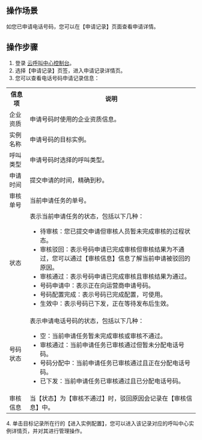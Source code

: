 ## 操作场景
如您已申请电话号码，您可以在【申请记录】页面查看申请详情。

## 操作步骤

1. 登录 [云呼叫中心控制台](https://console.cloud.tencent.com/ccc)。
2. 选择【申请记录】页签，进入申请记录详情页。
3. 您可以查看电话号码申请记录信息：
 <table>
<tr>
<th>信息项</th>
<th>说明</th>
</tr>
<tr>
<td>企业资质</td>
<td>申请号码时使用的企业资质信息。</td>
</tr>
<tr>
<td>实例名称</td>
<td>申请号码的目标实例。</td>
</tr>
<tr>
<td>呼叫类型</td>
<td>申请号码时选择的呼叫类型。</td>
</tr>
<tr>
<td>申请时间</td>
<td>提交申请的时间，精确到秒。</td>
</tr>
<tr>
<td>审核单号</td>
<td>当前申请任务的单号。</td>
</tr>
<tr>
<td>状态</td>
<td>表示当前申请任务的状态，包括以下几种：<ul><li>待审核：您已提交申请但审核人员暂未完成审核的过程状态。</li><li>审核驳回：表示号码申请已完成审核但审核结果为不通过，您可以通过【审核信息】信息了解当前申请被驳回的原因。</li><li>	审核通过：表示号码申请已完成审核且审核结果为通过。</li><li>号码申请中：表示正在向运营商申请号码。</li><li>号码配置完成：表示号码已完成配置，可使用。</li><li>生效中：表示号码已下发，正在等待发布后生效。</li></ul></td>
</tr>
<tr>
<td>号码状态</td>
<td>表示申请电话号码的状态，包括以下几种：<ul><li>空：当前申请任务暂未完成审核或审核不通过。</li><li>	审核通过：当前申请任务已审核通过但暂未分配电话号码。</li><li>号码分配中：当前申请任务已审核通过且正在分配电话号码。</li><li>已下发：当前申请任务已审核通过且已分配电话号码。</li></ul></td>
</tr>
<tr>
<td>审核信息</td>
<td>当【状态】为【审核不通过】时，驳回原因会记录在【审核信息】中。</td>
</tr>
</table>
4. 单击目标记录所在行的【进入实例配置】，您可以进入该记录对应的呼叫中心实例详情页，并对其进行管理操作。
 
